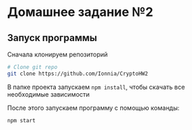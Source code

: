 Домашнее задание №2
===

Запуск программы
---

Сначала клонируем репозиторий
```bash
# Clone git repo
git clone https://github.com/Ionnia/CryptoHW2
```

В папке проекта запускаем `npm install`, чтобы скачать все необходимые зависимости

После этого запускаем программу с помощью команды:
```bash
npm start
```